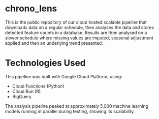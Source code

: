 # chrono_lens

This is the public repository of our cloud hosted scalable pipeline that downloads data on a regular schedule, then analyses the data and stores detected feature counts in a database. Results are then analysed on a slower schedule where missing values are imputed, seasonal adjustment applied and then an underlying trend presented.

# Technologies Used

This pipeline was built with Google Cloud Platform, using:
* Cloud Functions (Python)
* Cloud Run (R)
* BigQuery

The analysis pipeline peaked at approximately 5,000 machine learning models running in parallel during testing, showing its scalability.
